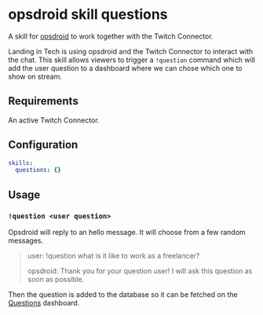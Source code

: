 # opsdroid skill questions

A skill for [opsdroid](https://github.com/opsdroid/opsdroid) to work together with the Twitch Connector. 

Landing in Tech is using opsdroid and the Twitch Connector to interact with the chat. This skill allows viewers to trigger a `!question` command which will add the user question to a dashboard where we can chose which one to show on stream.

## Requirements

An active Twitch Connector.

## Configuration

```yaml
skills:
  questions: {}
```

## Usage

### `!question <user question>`

Opsdroid will reply to an hello message. It will choose from a few random messages.

> user: !question what is it like to work as a freelancer?
>
> opsdroid: Thank you for your question user! I will ask this question as soon as possible.

Then the question is added to the database so it can be fetched on the [Questions](https://github.com/LandingInTech/questions) dashboard.